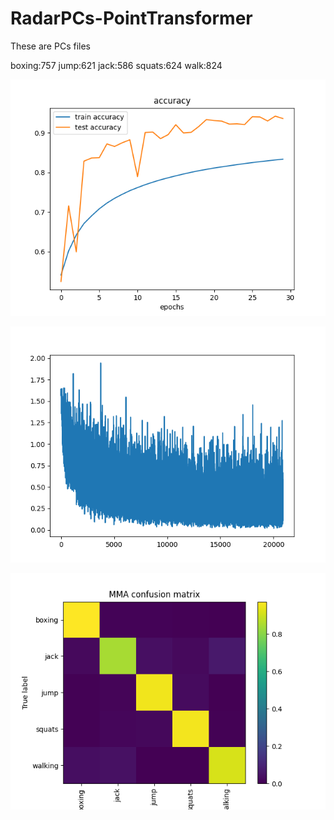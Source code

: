 # RadarPCs-PointTransformer
These are PCs files 

boxing:757
jump:621
jack:586
squats:624
walk:824

![accuracy](accuracy.png)

![loss](loss.png)

![confusion matrix](confusion.png)
